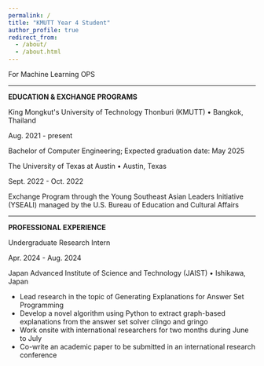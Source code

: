 ```yaml
---
permalink: /
title: "KMUTT Year 4 Student"
author_profile: true
redirect_from: 
  - /about/
  - /about.html
---
```


For Machine Learning OPS

---

**EDUCATION & EXCHANGE PROGRAMS**

King Mongkut's University of Technology Thonburi (KMUTT) • Bangkok, Thailand

Aug. 2021 - present

Bachelor of Computer Engineering; Expected graduation date: May 2025



The University of Texas at Austin • Austin, Texas

Sept. 2022 - Oct. 2022

Exchange Program through the Young Southeast Asian Leaders Initiative (YSEALI) managed by the U.S. Bureau of Education and Cultural Affairs

---

**PROFESSIONAL EXPERIENCE**

Undergraduate Research Intern

Apr. 2024 - Aug. 2024

Japan Advanced Institute of Science and Technology (JAIST) • Ishikawa, Japan

- Lead research in the topic of Generating Explanations for Answer Set Programming
- Develop a novel algorithm using Python to extract graph-based explanations from the answer set solver
clingo and gringo
- Work onsite with international researchers for two months during June to July
- Co-write an academic paper to be submitted in an international research conference